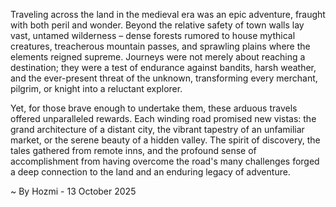 
Traveling across the land in the medieval era was an epic adventure, fraught with both peril and wonder. Beyond the relative safety of town walls lay vast, untamed wilderness – dense forests rumored to house mythical creatures, treacherous mountain passes, and sprawling plains where the elements reigned supreme. Journeys were not merely about reaching a destination; they were a test of endurance against bandits, harsh weather, and the ever-present threat of the unknown, transforming every merchant, pilgrim, or knight into a reluctant explorer.

Yet, for those brave enough to undertake them, these arduous travels offered unparalleled rewards. Each winding road promised new vistas: the grand architecture of a distant city, the vibrant tapestry of an unfamiliar market, or the serene beauty of a hidden valley. The spirit of discovery, the tales gathered from remote inns, and the profound sense of accomplishment from having overcome the road's many challenges forged a deep connection to the land and an enduring legacy of adventure.

~ By Hozmi - 13 October 2025
